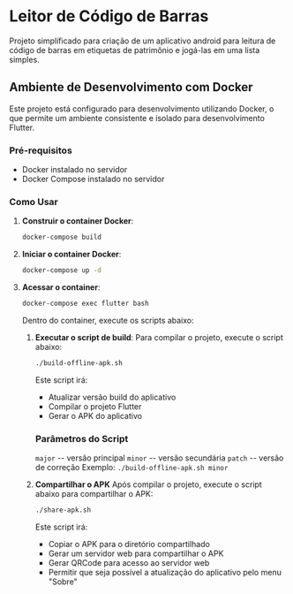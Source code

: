 # Leitor de Código de Barras

Projeto simplificado para criação de um aplicativo android para leitura de código de barras em etiquetas de patrimônio e jogá-las em uma lista simples.

## Ambiente de Desenvolvimento com Docker

Este projeto está configurado para desenvolvimento utilizando Docker, o que permite um ambiente consistente e isolado para desenvolvimento Flutter.

### Pré-requisitos

- Docker instalado no servidor
- Docker Compose instalado no servidor

### Como Usar

1. **Construir o container Docker**:
   ```bash
   docker-compose build
   ```

2. **Iniciar o container Docker**:
   ```bash
   docker-compose up -d
   ```

3. **Acessar o container**:
   ```bash
   docker-compose exec flutter bash
   ```
   Dentro do container, execute os scripts abaixo:

   1. **Executar o script de build**:
      Para compilar o projeto, execute o script abaixo:
      
      ```bash
      ./build-offline-apk.sh
      ```
      Este script irá:
      - Atualizar versão build do aplicativo
      - Compilar o projeto Flutter
      - Gerar o APK do aplicativo

      ### Parâmetros do Script
      `major` -- versão principal
      `minor` -- versão secundária
      `patch` -- versão de correção
      Exemplo: `./build-offline-apk.sh minor`

   2. **Compartilhar o APK**
      Após compilar o projeto, execute o script abaixo para compartilhar o APK:
      ```bash
      ./share-apk.sh
      ```
      Este script irá:
      - Copiar o APK para o diretório compartilhado
      - Gerar um servidor web para compartilhar o APK
      - Gerar QRCode para acesso ao servidor web
      - Permitir que seja possível a atualização do aplicativo pelo menu "Sobre"
